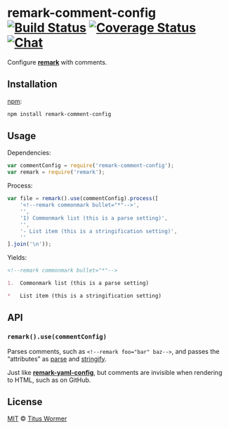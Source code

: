 # remark-comment-config [![Build Status][build-badge]][build-status] [![Coverage Status][coverage-badge]][coverage-status] [![Chat][chat-badge]][chat]

Configure [**remark**][remark] with comments.

## Installation

[npm][]:

```bash
npm install remark-comment-config
```

## Usage

Dependencies:

```javascript
var commentConfig = require('remark-comment-config');
var remark = require('remark');
```

Process:

```javascript
var file = remark().use(commentConfig).process([
    '<!--remark commonmark bullet="*"-->',
    '',
    '1) Commonmark list (this is a parse setting)',
    '',
    '- List item (this is a stringification setting)',
    ''
].join('\n'));
```

Yields:

```markdown
<!--remark commonmark bullet="*"-->

1.  Commonmark list (this is a parse setting)

*   List item (this is a stringification setting)
```

## API

### `remark().use(commentConfig)`

Parses comments, such as `<!--remark foo="bar" baz-->`, and passes the
“attributes” as [parse][parse-settings] and [stringify][stringify-settings].

Just like [**remark-yaml-config**][remark-yaml-config], but comments are
invisible when rendering to HTML, such as on GitHub.

## License

[MIT][license] © [Titus Wormer][author]

<!-- Definitions -->

[build-badge]: https://img.shields.io/travis/wooorm/remark-comment-config.svg

[build-status]: https://travis-ci.org/wooorm/remark-comment-config

[coverage-badge]: https://img.shields.io/codecov/c/github/wooorm/remark-comment-config.svg

[coverage-status]: https://codecov.io/github/wooorm/remark-comment-config

[chat-badge]: https://img.shields.io/gitter/room/wooorm/remark.svg

[chat]: https://gitter.im/wooorm/remark

[license]: LICENSE

[author]: http://wooorm.com

[npm]: https://docs.npmjs.com/cli/install

[remark]: https://github.com/wooorm/remark

[parse-settings]: https://github.com/wooorm/remark/blob/master/packages/remark-parse/readme.md#options

[stringify-settings]: https://github.com/wooorm/remark/blob/master/packages/remark-stringify/readme.md#options

[remark-yaml-config]: https://github.com/wooorm/remark-yaml-config
